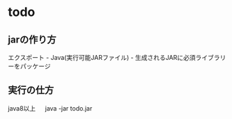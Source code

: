 # todo
## jarの作り方
エクスポート - Java(実行可能JARファイル) - 生成されるJARに必須ライブラリーをパッケージ
## 実行の仕方
java8以上 　
java -jar todo.jar